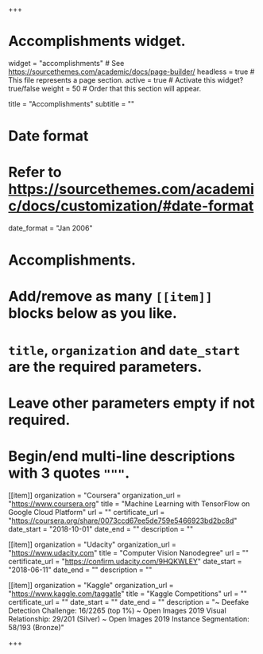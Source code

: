 +++
# Accomplishments widget.
widget = "accomplishments"  # See https://sourcethemes.com/academic/docs/page-builder/
headless = true  # This file represents a page section.
active = true  # Activate this widget? true/false
weight = 50  # Order that this section will appear.

title = "Accomplish&shy;ments"
subtitle = ""

# Date format
#   Refer to https://sourcethemes.com/academic/docs/customization/#date-format
date_format = "Jan 2006"

# Accomplishments.
#   Add/remove as many `[[item]]` blocks below as you like.
#   `title`, `organization` and `date_start` are the required parameters.
#   Leave other parameters empty if not required.
#   Begin/end multi-line descriptions with 3 quotes `"""`.

[[item]]
  organization = "Coursera"
  organization_url = "https://www.coursera.org"
  title = "Machine Learning with TensorFlow on Google Cloud Platform"
  url = ""
  certificate_url = "https://coursera.org/share/0073ccd67ee5de759e5466923bd2bc8d"
  date_start = "2018-10-01"
  date_end = ""
  description = ""

[[item]]
  organization = "Udacity"
  organization_url = "https://www.udacity.com"
  title = "Computer Vision Nanodegree"
  url = ""
  certificate_url = "https://confirm.udacity.com/9HQKWLEY"
  date_start = "2018-06-11"
  date_end = ""
  description = ""

[[item]]
  organization = "Kaggle"
  organization_url = "https://www.kaggle.com/taggatle"
  title = "Kaggle Competitions"
  url = ""
  certificate_url = ""
  date_start = ""
  date_end = ""
  description = "~ Deefake Detection Challenge: 16/2265 (top 1%) ~ Open Images 2019 Visual Relationship: 29/201 (Silver) ~ Open Images 2019 Instance Segmentation: 58/193 (Bronze)"

+++
